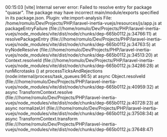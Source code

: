 00:15:03 [vite] Internal server error: Failed to resolve entry for package "quasar". The package may have incorrect main/module/exports specified in its package.json.
  Plugin: vite:import-analysis
  File: /home/romulo/Dev/Projects/PHP/laravel-inertia-vuejs/resources/js/app.js
      at packageEntryFailure (file:///home/romulo/Dev/Projects/PHP/laravel-inertia-vuejs/node_modules/vite/dist/node/chunks/dep-665b0112.js:34766:11)
      at resolvePackageEntry (file:///home/romulo/Dev/Projects/PHP/laravel-inertia-vuejs/node_modules/vite/dist/node/chunks/dep-665b0112.js:34763:5)
      at tryNodeResolve (file:///home/romulo/Dev/Projects/PHP/laravel-inertia-vuejs/node_modules/vite/dist/node/chunks/dep-665b0112.js:34513:20)
      at Context.resolveId (file:///home/romulo/Dev/Projects/PHP/laravel-inertia-vuejs/node_modules/vite/dist/node/chunks/dep-665b0112.js:34286:28)
      at runMicrotasks (<anonymous>)
      at processTicksAndRejections (node:internal/process/task_queues:96:5)
      at async Object.resolveId (file:///home/romulo/Dev/Projects/PHP/laravel-inertia-vuejs/node_modules/vite/dist/node/chunks/dep-665b0112.js:40959:32)
      at async TransformContext.resolve (file:///home/romulo/Dev/Projects/PHP/laravel-inertia-vuejs/node_modules/vite/dist/node/chunks/dep-665b0112.js:40728:23)
      at async normalizeUrl (file:///home/romulo/Dev/Projects/PHP/laravel-inertia-vuejs/node_modules/vite/dist/node/chunks/dep-665b0112.js:37508:34)
      at async TransformContext.transform (file:///home/romulo/Dev/Projects/PHP/laravel-inertia-vuejs/node_modules/vite/dist/node/chunks/dep-665b0112.js:37648:47)
